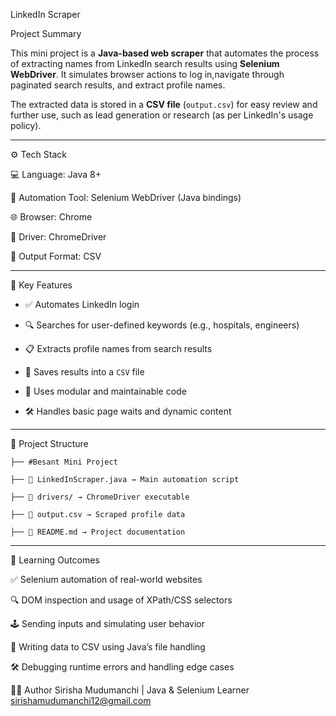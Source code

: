 LinkedIn Scraper

Project Summary

This mini project is a **Java-based web scraper** that automates the process of extracting names from LinkedIn search results using **Selenium WebDriver**. It simulates browser actions to log in,navigate through paginated search results, and extract profile names.

The extracted data is stored in a **CSV file** (`output.csv`) for easy review and further use, such as lead generation or research (as per LinkedIn's usage policy).

---

 ⚙️ Tech Stack
 
💻 Language: Java 8+

🧪 Automation Tool: Selenium WebDriver (Java bindings)

🌐 Browser: Chrome

🧭 Driver: ChromeDriver

📄 Output Format: CSV

----------

🔑 Key Features

- ✅ Automates LinkedIn login
  
- 🔍 Searches for user-defined keywords (e.g., hospitals, engineers)
  
- 📋 Extracts profile names from search results
  
- 💾 Saves results into a `CSV` file
  
- 🧠 Uses modular and maintainable code
  
- 🛠️ Handles basic page waits and dynamic content

-------

📁 Project Structure

    ├── #Besant Mini Project     

    ├── 📄 LinkedInScraper.java → Main automation script
    
    ├── 📁 drivers/ → ChromeDriver executable
    
    ├── 📄 output.csv → Scraped profile data
    
    ├── 📄 README.md → Project documentation
    
-------

🧪 Learning Outcomes

✅ Selenium automation of real-world websites

🔍 DOM inspection and usage of XPath/CSS selectors

🕹️ Sending inputs and simulating user behavior

📄 Writing data to CSV using Java’s file handling

🛠️ Debugging runtime errors and handling edge cases

👩‍💻 Author Sirisha Mudumanchi | Java & Selenium Learner sirishamudumanchi12@gmail.com
